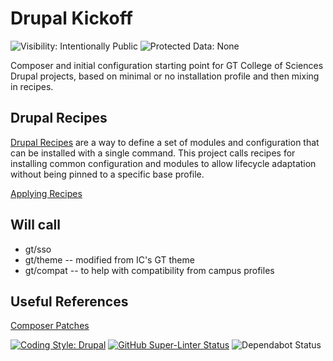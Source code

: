 # Drupal Kickoff

![Visibility: Intentionally Public](https://flat.badgen.net/badge/Visibility/Intentionally%20Public/orange)
 ![Protected Data: None](https://flat.badgen.net/badge/Protected%20Data/None/red)

Composer and initial configuration starting point for GT College of Sciences Drupal projects, based on minimal or no installation profile and then mixing in recipes.

## Drupal Recipes

[Drupal Recipes](https://www.drupal.org/docs/8/modules/recipes) are a way to define a set of modules and configuration that can be installed with a single command. This project calls recipes for installing common configuration and modules to allow lifecycle adaptation without being pinned to a specific base profile.

[Applying Recipes](https://www.drupal.org/project/distributions_recipes)

## Will call

- gt/sso
- gt/theme -- modified from IC's GT theme
- gt/compat -- to help with compatibility from campus profiles

## Useful References

[Composer Patches](https://github.com/cweagans/composer-patches)

[![Coding Style: Drupal](https://flat.badgen.net/badge/code%20style/Drupal/f2a)](https://www.drupal.org/docs/develop/standards/php/php-coding-standards)
 [![GitHub Super-Linter Status](https://github.com/gatech-arcs/drupal-kickoff/workflows/Lint%20Code%20Base/badge.svg)](https://github.com/marketplace/actions/super-linter)
 ![Dependabot Status](https://flat.badgen.net/github/dependabot/ubuntu/yaru)
